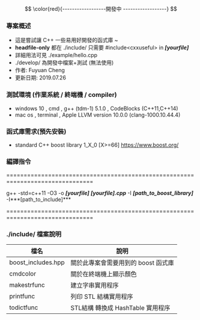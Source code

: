 


$$
\color{red}{------------------開發中 ------------------}
$$

### 專案概述

 - 這是嘗試讓 C++ 一些易用好開發的函式庫 ~  
 - **headfile-only**  都在 ./include/ 只需要 #include\<cxxuseful\>  in ***[yourfile]***
- 詳細用法可見 ./example/hello.cpp
- ./develop/ 為開發中檔案+測試 (無法使用)
- 作者: Fuyuan Cheng 
- 更新日期: 2019.07.26 

### 測試環境 (作業系統 / **終端機** / compiler)

- windows 10 , cmd , g++ (tdm-1) 5.1.0 , CodeBlocks  (C++11,C++14)
- mac os , terminal  , Apple LLVM version 10.0.0 (clang-1000.10.44.4)

### 函式庫需求(預先安裝)

- standard C++ boost library  1_X_0   [X>=66]  <https://www.boost.org/>

### 編譯指令

===============================================================================

g++ -std=c++11 -O3 -o ***[yourfile]*** ***[yourfile].cpp*** -I ***[path_to_boost_library]***  -I***[path_to_include]***

===============================================================================

### ./include/ 檔案說明

| 檔名               | 說明                                |
| ------------------ | ----------------------------------- |
| boost_includes.hpp | 關於此專案會需要用到的 boost 函式庫 |
| cmdcolor           | 關於在終端機上顯示顏色              |
| makestrfunc        | 建立字串實用程序                    |
| printfunc          | 列印 STL 結構實用程序               |
| todictfunc         | STL結構 轉換成 HashTable 實用程序   |


